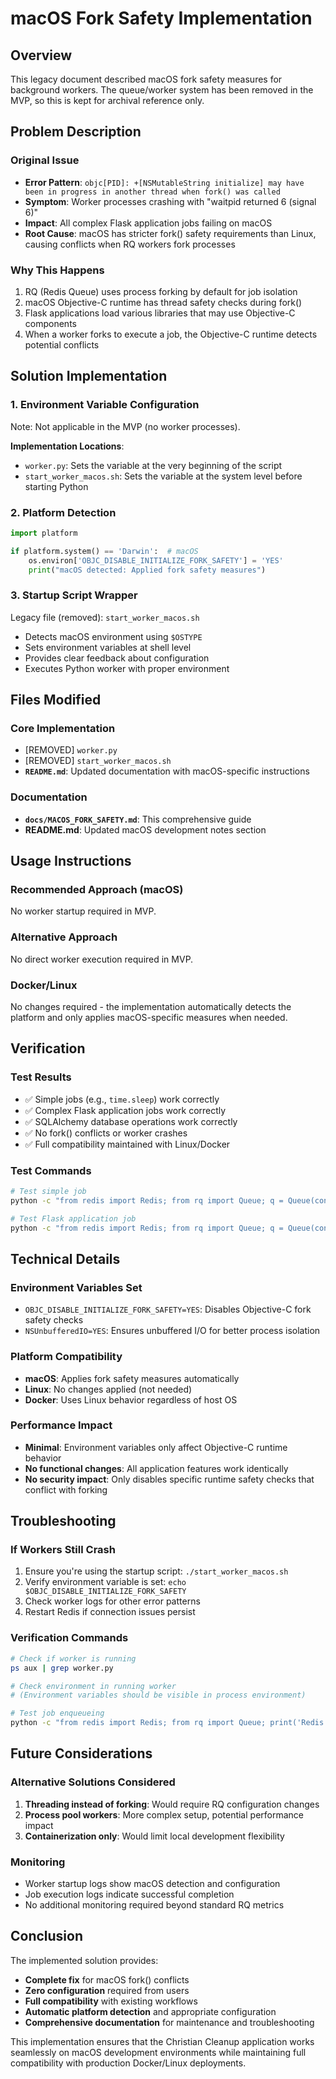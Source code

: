 # macOS Fork Safety Implementation

## Overview

This legacy document described macOS fork safety measures for background workers. The queue/worker system has been removed in the MVP, so this is kept for archival reference only.

## Problem Description

### Original Issue
- **Error Pattern**: `objc[PID]: +[NSMutableString initialize] may have been in progress in another thread when fork() was called`
- **Symptom**: Worker processes crashing with "waitpid returned 6 (signal 6)"
- **Impact**: All complex Flask application jobs failing on macOS
- **Root Cause**: macOS has stricter fork() safety requirements than Linux, causing conflicts when RQ workers fork processes

### Why This Happens
1. RQ (Redis Queue) uses process forking by default for job isolation
2. macOS Objective-C runtime has thread safety checks during fork()
3. Flask applications load various libraries that may use Objective-C components
4. When a worker forks to execute a job, the Objective-C runtime detects potential conflicts

## Solution Implementation

### 1. Environment Variable Configuration
Note: Not applicable in the MVP (no worker processes).

**Implementation Locations**:
- `worker.py`: Sets the variable at the very beginning of the script
- `start_worker_macos.sh`: Sets the variable at the system level before starting Python

### 2. Platform Detection
```python
import platform

if platform.system() == 'Darwin':  # macOS
    os.environ['OBJC_DISABLE_INITIALIZE_FORK_SAFETY'] = 'YES'
    print("macOS detected: Applied fork safety measures")
```

### 3. Startup Script Wrapper
Legacy file (removed): `start_worker_macos.sh`
- Detects macOS environment using `$OSTYPE`
- Sets environment variables at shell level
- Provides clear feedback about configuration
- Executes Python worker with proper environment

## Files Modified

### Core Implementation
- [REMOVED] `worker.py`
- [REMOVED] `start_worker_macos.sh`
- **`README.md`**: Updated documentation with macOS-specific instructions

### Documentation
- **`docs/MACOS_FORK_SAFETY.md`**: This comprehensive guide
- **README.md**: Updated macOS development notes section

## Usage Instructions

### Recommended Approach (macOS)
No worker startup required in MVP.

### Alternative Approach
No direct worker execution required in MVP.

### Docker/Linux
No changes required - the implementation automatically detects the platform and only applies macOS-specific measures when needed.

## Verification

### Test Results
- ✅ Simple jobs (e.g., `time.sleep`) work correctly
- ✅ Complex Flask application jobs work correctly
- ✅ SQLAlchemy database operations work correctly
- ✅ No fork() conflicts or worker crashes
- ✅ Full compatibility maintained with Linux/Docker

### Test Commands
```bash
# Test simple job
python -c "from redis import Redis; from rq import Queue; q = Queue(connection=Redis()); q.enqueue('time.sleep', 0.1)"

# Test Flask application job
python -c "from redis import Redis; from rq import Queue; q = Queue(connection=Redis()); q.enqueue('app.services.unified_analysis_service.execute_comprehensive_analysis_task', 1, user_id=1)"
```

## Technical Details

### Environment Variables Set
- `OBJC_DISABLE_INITIALIZE_FORK_SAFETY=YES`: Disables Objective-C fork safety checks
- `NSUnbufferedIO=YES`: Ensures unbuffered I/O for better process isolation

### Platform Compatibility
- **macOS**: Applies fork safety measures automatically
- **Linux**: No changes applied (not needed)
- **Docker**: Uses Linux behavior regardless of host OS

### Performance Impact
- **Minimal**: Environment variables only affect Objective-C runtime behavior
- **No functional changes**: All application features work identically
- **No security impact**: Only disables specific runtime safety checks that conflict with forking

## Troubleshooting

### If Workers Still Crash
1. Ensure you're using the startup script: `./start_worker_macos.sh`
2. Verify environment variable is set: `echo $OBJC_DISABLE_INITIALIZE_FORK_SAFETY`
3. Check worker logs for other error patterns
4. Restart Redis if connection issues persist

### Verification Commands
```bash
# Check if worker is running
ps aux | grep worker.py

# Check environment in running worker
# (Environment variables should be visible in process environment)

# Test job enqueueing
python -c "from redis import Redis; from rq import Queue; print('Redis connection:', Redis().ping())"
```

## Future Considerations

### Alternative Solutions Considered
1. **Threading instead of forking**: Would require RQ configuration changes
2. **Process pool workers**: More complex setup, potential performance impact
3. **Containerization only**: Would limit local development flexibility

### Monitoring
- Worker startup logs show macOS detection and configuration
- Job execution logs indicate successful completion
- No additional monitoring required beyond standard RQ metrics

## Conclusion

The implemented solution provides:
- **Complete fix** for macOS fork() conflicts
- **Zero configuration** required from users
- **Full compatibility** with existing workflows
- **Automatic platform detection** and appropriate configuration
- **Comprehensive documentation** for maintenance and troubleshooting

This implementation ensures that the Christian Cleanup application works seamlessly on macOS development environments while maintaining full compatibility with production Docker/Linux deployments.

